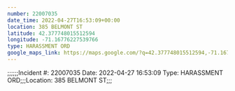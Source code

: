 ```yaml
---
number: 22007035
date_time: 2022-04-27T16:53:09+00:00
location: 385 BELMONT ST
latitude: 42.377748015512594
longitude: -71.16776227539766
type: HARASSMENT ORD
google_maps_link: https://maps.google.com/?q=42.377748015512594,-71.16776227539766
---
```


;;;;;;Incident #: 22007035  Date: 2022-04-27 16:53:09   Type: HARASSMENT ORD;;;Location: 385 BELMONT ST;;;
